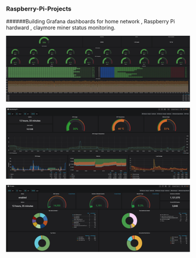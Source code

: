 ### Raspberry-Pi-Projects

######Building Grafana dashboards for home network , Raspberry Pi hardward , claymore miner status monitoring.

![Image description](https://github.com/GeorgePeng1101/Raspberry-Pi-Projects/blob/master/claymore-miner.png)

![Image description](https://github.com/GeorgePeng1101/Raspberry-Pi-Projects/blob/master/raspberry-pi.png)

![Image description](https://github.com/GeorgePeng1101/Raspberry-Pi-Projects/blob/master/pihole.png)



